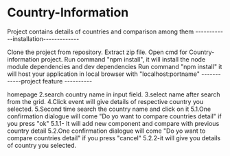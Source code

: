 # Country-Information
Project contains details of countries and comparison among them 
------------installation-------------

Clone the project from repository.
Extract zip file.
Open cmd for Country-information project.
Run command "npm install", it will install the node module dependencies and dev dependencies
Run command "npm install" it will host your application in local browser with "localhost:portname"
------------project feature ----------

homepage
2.search country name in input field.
3.select name after search from the grid.
4.Click event will give details of respective country you selected.
5.Second time search the country name and click on it
5.1.One confirmation dialogue will come "Do yo want to compare countries detail" if you press "ok"
5.1.1- It will add new component and compare with previous country detail
5.2.One confirmation dialogue will come "Do yo want to compare countries detail" if you press "cancel"
5.2.2-it will give you details of country you selected.

